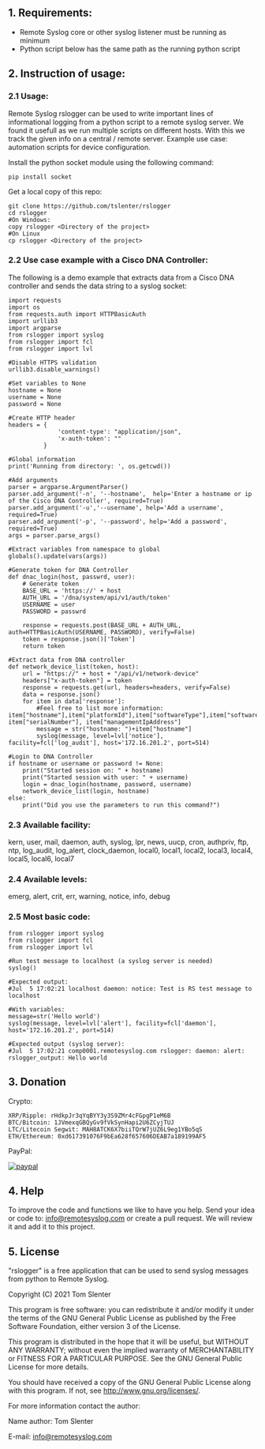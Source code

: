 ## 1. Requirements:
- Remote Syslog core or other syslog listener must be running as minimum
- Python script below has the same path as the running python script

## 2. Instruction of usage:

### 2.1 Usage:
Remote Syslog rslogger can be used to write important lines of informational logging from a python script to a remote syslog server. We found it usefull as we run multiple scripts on different hosts. With this we track the given info on a central / remote server. Example use case: automation scripts for device configuration.

Install the python socket module using the following command:
```
pip install socket
```

Get a local copy of this repo:
```
git clone https://github.com/tslenter/rslogger
cd rslogger
#On Windows:
copy rslogger <Directory of the project>
#On Linux
cp rslogger <Directory of the project>
```

### 2.2 Use case example with a Cisco DNA Controller:
The following is a demo example that extracts data from a Cisco DNA controller and sends the data string to a syslog socket: 
```
import requests
import os
from requests.auth import HTTPBasicAuth
import urllib3
import argparse
from rslogger import syslog
from rslogger import fcl
from rslogger import lvl

#Disable HTTPS validation
urllib3.disable_warnings()

#Set variables to None
hostname = None
username = None
password = None

#Create HTTP header
headers = {
              'content-type': "application/json",
              'x-auth-token': ""
          }

#Global information
print('Running from directory: ', os.getcwd())

#Add arguments
parser = argparse.ArgumentParser()
parser.add_argument('-n', '--hostname',  help='Enter a hostname or ip of the Cisco DNA Controller', required=True)
parser.add_argument('-u','--username', help='Add a username', required=True)
parser.add_argument('-p', '--password', help='Add a password', required=True)
args = parser.parse_args()

#Extract variables from namespace to global
globals().update(vars(args))

#Generate token for DNA Controller
def dnac_login(host, passwrd, user):
    # Generate token
    BASE_URL = 'https://' + host
    AUTH_URL = '/dna/system/api/v1/auth/token'
    USERNAME = user
    PASSWORD = passwrd

    response = requests.post(BASE_URL + AUTH_URL, auth=HTTPBasicAuth(USERNAME, PASSWORD), verify=False)
    token = response.json()['Token']
    return token

#Extract data from DNA controller
def network_device_list(token, host):
    url = "https://" + host + "/api/v1/network-device"
    headers["x-auth-token"] = token
    response = requests.get(url, headers=headers, verify=False)
    data = response.json()
    for item in data['response']:
        #Feel free to list more information: item["hostname"],item["platformId"],item["softwareType"],item["softwareVersion"],item["upTime"], item["serialNumber"], item["managementIpAddress"]
        message = str("hostname: ")+item["hostname"]
        syslog(message, level=lvl['notice'], facility=fcl['log_audit'], host='172.16.201.2', port=514)

#Login to DNA Controller
if hostname or username or password != None:
    print("Started session on: " + hostname)
    print("Started session with user: " + username)
    login = dnac_login(hostname, password, username)
    network_device_list(login, hostname)
else:
    print("Did you use the parameters to run this command?")
```

### 2.3 Available facility:
kern, user, mail, daemon, auth, syslog, lpr, news, uucp, cron, authpriv, ftp, ntp, log_audit, log_alert, clock_daemon, local0, local1, local2, local3, local4, local5, local6, local7

### 2.4 Available levels:

emerg, alert, crit, err, warning, notice, info, debug

### 2.5 Most basic code:
```
from rslogger import syslog
from rslogger import fcl
from rslogger import lvl

#Run test message to localhost (a syslog server is needed)
syslog()

#Expected output:
#Jul  5 17:02:21 localhost daemon: notice: Test is RS test message to localhost

#With variables:
message=str('Hello world')
syslog(message, level=lvl['alert'], facility=fcl['daemon'], host='172.16.201.2', port=514)

#Expected output (syslog server):
#Jul  5 17:02:21 comp0001.remotesyslog.com rslogger: daemon: alert: rslogger_output: Hello world
```

## 3. Donation

Crypto:

```
XRP/Ripple: rHdkpJr3qYqBYY3y3S9ZMr4cFGpgP1eM6B
BTC/Bitcoin: 1JVmexqGBQyGv9fVkSynHapi2U6ZCyjTUJ
LTC/Litecoin Segwit: MAH8ATCK6X7biiTQrW7jUZ6L9eg1YBo5qS
ETH/Ethereum: 0xd617391076F9bEa628f657606DEAB7a189199AF5
```
PayPal:

[![paypal](https://www.paypalobjects.com/en_US/NL/i/btn/btn_donateCC_LG.gif)](https://www.paypal.com/cgi-bin/webscr?cmd=_donations&business=KQKRPDQYHYR7W&currency_code=EUR&source=url)

## 4. Help

To improve the code and functions we like to have you help. Send your idea or code to: info@remotesyslog.com or create a pull request. We will review it and add it to this project.

## 5. License

"rslogger" is a free application that can be used to send syslog messages from python to Remote Syslog.

Copyright (C) 2021 Tom Slenter

This program is free software: you can redistribute it and/or modify
it under the terms of the GNU General Public License as published by
the Free Software Foundation, either version 3 of the License.

This program is distributed in the hope that it will be useful,
but WITHOUT ANY WARRANTY; without even the implied warranty of
MERCHANTABILITY or FITNESS FOR A PARTICULAR PURPOSE. See the
GNU General Public License for more details.

You should have received a copy of the GNU General Public License
along with this program. If not, see <http://www.gnu.org/licenses/>.

For more information contact the author:

Name author: Tom Slenter

E-mail: info@remotesyslog.com
